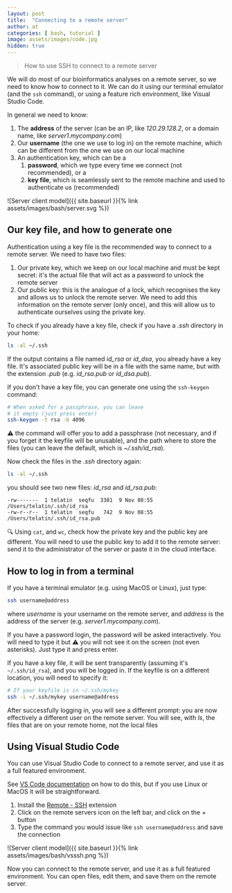 ```yaml
---
layout: post
title:  "Connecting to a remote server"
author: at
categories: [ bash, tutorial ]
image: assets/images/code.jpg
hidden: true
---
```


> How to use SSH to connect to a remote server

We will do most of our bioinformatics analyses on a remote server,
so we need to know how to connect to it.
We can do it using our terminal emulator (and the `ssh` command),
or using a feature rich environment, like Visual Studio Code.

In general we need to know:

1. The **address** of the server (can be an IP, like *120.29.128.2*, or a domain name, like *server1.mycompany.com*)
2. Our **username** (the one we use to log in) on the remote machine, which can be different from the one we use on our local machine
3. An authentication key, which can be a 
   1. **password**, which we type every time we connect (not recommended), or a 
   2. **key file**, which is seamlessly sent to the remote machine and used to authenticate us (recommended)

![Server client model]({{ site.baseurl }}{% link assets/images/bash/server.svg %})

## Our key file, and how to generate one

Authentication using a key file is the recommended way to connect to a remote server. We need to have two files:

1. Our private key, which we keep on our local machine and must be kept secret: it's the actual file that will act as a password to unlock the remote server
2. Our public key: this is the analogue of a lock, which recognises the key and allows us to unlock the remote server. We need to add this information on the remote server (only once), and this will allow us to authenticate ourselves using the private key.

To check if you already have a key file, check if you have a *.ssh* directory in your home:

```bash
ls -al ~/.ssh
```

If the output contains a file named *id_rsa* or *id_dsa*, you already have a key file. It's associated public key will be in a file with the same name, but with the extension *.pub* (e.g. *id_rsa.pub* or *id_dsa.pub*).

If you don't have a key file, you can generate one using the `ssh-keygen` command:

```bash
# When asked for a passphrase, you can leave
# it empty (just press enter)
ssh-keygen -t rsa -b 4096
```

:warning: the command will offer you to add a passphrase (not necessary, and if you forget it the keyfile will be unusable), and the path where to store the files (you can leave the default, which is *~/.ssh/id_rsa*).

Now check the files in the *.ssh* directory again:

```bash
ls -al ~/.ssh
```

you should see two new files: *id_rsa* and *id_rsa.pub*:

```text
-rw-------  1 telatin  seqfu  3381  9 Nov 08:55 /Users/telatin/.ssh/id_rsa
-rw-r--r--  1 telatin  seqfu   742  9 Nov 08:55 /Users/telatin/.ssh/id_rsa.pub
```

:mag: Using `cat`, and `wc`, check how the private key and the public key are different. You will need to use the public key to add it to the remote server:
send it to the administrator of the server or paste it in the cloud interface.


## How to log in from a terminal

If you have a terminal emulator (e.g. using MacOS or Linux), just type:

```bash
ssh username@address
```

where *username* is your username on the remote server, and *address* is the address of the server (e.g. *server1.mycompany.com*).

If you have a password login, the password will be asked interactively. You will need to type it but :warning: you
will not see it on the screen (not even asterisks). Just type it and press enter.

If you have a key file, it will be sent transparently (assuming it's `~/.ssh/id_rsa`), and you will be logged in. If the keyfile
is on a different location, you will need to specify it:

```bash
# If your keyfile is in ~/.ssh/mykey
ssh -i ~/.ssh/mykey username@address
```

After successfully logging in, you will see a different prompt: you are now effectively a different user on the remote server.
You will see, with *ls*, the files that are on your remote home, not the local files


## Using Visual Studio Code

You can use Visual Studio Code to connect to a remote server, and use it as a full featured environment. 

See [VS Code documentation](https://code.visualstudio.com/docs/remote/ssh)
on how to do this, but if you use Linux or MacOS it will be straightforward.

1. Install the [Remote - SSH](https://marketplace.visualstudio.com/items?itemName=ms-vscode-remote.remote-ssh) extension
2. Click on the remote servers icon on the left bar, and click on the *+* button
3. Type the command you would issue like `ssh username@address` and save the connection


![Server client model]({{ site.baseurl }}{% link assets/images/bash/vsssh.png %})

Now you can connect to the remote server, and use it as a full featured environment. You can open files, edit them, and save them on the remote server. 